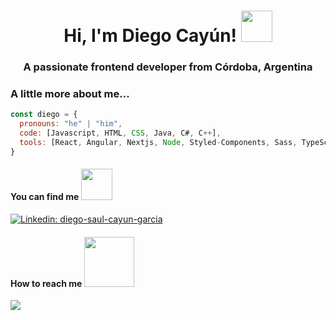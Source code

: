 <h1 align="center">Hi, I'm Diego Cayún! <img src="https://media.giphy.com/media/jiqyXvkHQzEBy/giphy.gif" width="50"></h1>
<h3 align="center">A passionate frontend developer from Córdoba, Argentina</h3>

<!--
**CayunDiego/CayunDiego** is a ✨ _special_ ✨ repository because its `README.md` (this file) appears on your GitHub profile.

Here are some ideas to get you started:

- 🔭 I’m currently working on ...
- 🌱 I’m currently learning ...
- 👯 I’m looking to collaborate on ...
- 🤔 I’m looking for help with ...
- 💬 Ask me about ...
- 📫 How to reach me: ...
- 😄 Pronouns: ...
- ⚡ Fun fact: ...
-->


###  A little more about me...  

```javascript
const diego = {
  pronouns: "he" | "him",
  code: [Javascript, HTML, CSS, Java, C#, C++],
  tools: [React, Angular, Nextjs, Node, Styled-Components, Sass, TypeScript, React Router, Redux]
}
```

#### You can find me <img src="vhttps://c.tenor.com/nP1bM8IEfrUAAAAd/tenor.gif" width="50">
[![Linkedin: diego-saul-cayun-garcia](https://img.shields.io/badge/-diegosaulcayungarcia-blue?style=flat-square&logo=Linkedin&logoColor=white&link=https://www.linkedin.com/in/diego-saul-cayun-garcia/)](https://www.linkedin.com/in/diego-saul-cayun-garcia/)

#### How to reach me <img src="https://media.giphy.com/media/igh8bcnIkbV0vrSLhr/giphy.gif" width="80">
[![](https://img.shields.io/badge/Gmail-cayun.diego.09%40gmail.com-red)](mailto:cayun.diego.09@gmail.com)
